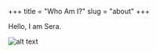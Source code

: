 +++
title = "Who Am I?"
slug = "about"
+++

Hello, I am Sera. 

![alt text](https://github.com/[serakim1105]/[serakim1105.github.io]/blob/[main]/Profile_photo.png?raw=true)